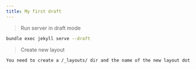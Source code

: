 ```yaml
---
title: My first draft
---
```


> Run server in draft mode

```bash
bundle exec jekyll serve --draft
```

> Create new layout

```bash
You need to create a /_layouts/ dir and the name of the new layout dot html
```
